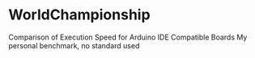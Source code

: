 # WorldChampionship
Comparison of Execution Speed for Arduino IDE Compatible Boards
My personal benchmark, no standard used
